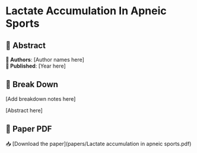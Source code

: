 # Lactate Accumulation In Apneic Sports



## 🧬 Abstract



**👤 Authors**: [Author names here]  
**📅 Published**: [Year here]


## 🧠 Break Down

[Add breakdown notes here]

[Abstract here]



## 📄 Paper PDF

📥 [Download the paper](papers/Lactate accumulation in apneic sports.pdf)
